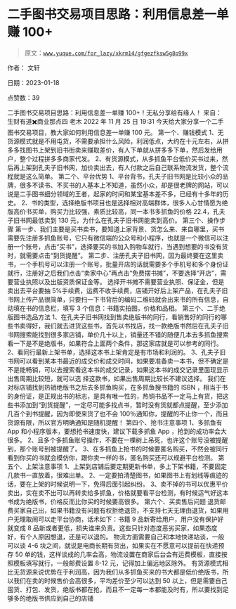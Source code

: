 # 二手图书交易项目思路：利用信息差一单赚 100+

> 原文：[`www.yuque.com/for_lazy/xkrm14/gfgezfksw5g8p99x`](https://www.yuque.com/for_lazy/xkrm14/gfgezfksw5g8p99x)

作者： 文轩 

日期：2023-01-18 

点赞数：39 

二手图书交易项目思路：利用信息差一单赚 100+！无私分享给有缘人！ 来自： 生财有道✖️商业那点四 老木 2022 年 11 月 25 日 19:31 今天给大家分享一个二手图书交易项目，教大家如何利用信息差一单赚 100 元。 第一个、赚钱模式 1、无货源模式就是不用屯货，不需要承担什么风险，利润低点，大约在十元左右，从拼多多找图书上架到旧书街卖来赚取差价，有人下单就从拼多多下单，然后发给用户，整个过程拼多多商家代发。 2、有货源模式，从多抓鱼平台低价买书过来，然后再上架到孔夫子旧书网，加价卖出去，有人付款之后自己联系物流发货，整个流程就是这么简单。 第二个、平台优势 1、平台背书，孔夫子旧书网是比较小众的品牌，很多不读书、不买书的人基本上不知道，虽然小众，却是很老牌的网站，可以说是二手图书细分领域的王者，起家的时间和某宝基本差不多，已经有十多年的历史。 2、书的类型，选择绝版书项目也是选择相对高端群体，很多人心甘情愿为绝版高价书买单，购买力比较强，素质比较高，同一本书多抓鱼的价格 22.4，孔夫子旧书网最低卖到 130 元，为什么在孔夫子旧书网能卖到高价。 第三个、操作步骤 第一步、我们主要是买书卖书，要知道上家背景、货怎么来、来自哪里，买书需要先注册多抓鱼账号，它只有微信端的公众号和小程序，也就是一个微信可以注册一个账号，点击“买书”，选择要买的书加入购物车就行，当遇到想要的书没有货时，就需要点击“到货提醒”。 第二步、注册孔夫子旧书网，因为最终要在这里卖书，一个手机号可以注册一个账号，批量开店的话就需要多个手机号和多个身份证就行，注册好之后我们点击“卖家中心”再点击“免费摆书摊”，不要选择“开店”，需要营业执照以及出版资质保证金等。 选择开书摊不需要营业执照、保证金，但是卖出去平台要抽 5%手续费，运费不收手续费，店铺开好后上架产品，在孔夫子旧书网上传产品很简单，只要扫一下书背后的编码二维码就会出来书的所有信息，自动填在书的信息栏，填写 3 个信息：书籍实拍图，价格和品相。 第三个、二手绝版图书选品方法 1、在孔夫子旧书网找到售卖绝版书的同行，看销售好的同行的哪些书卖得好，我们就去进货这些书，首先以书找店，找一款绝版书然后在孔夫子旧书网搜索能找到很多家店铺，单价几十以上，销量还不错的随便几本去多抓鱼搜索看一下是不是绝版书，如果符合上面两个条件，那这家店就是可以参考的同行。 2、看同行最新上架书单，选择这本书上架肯定是有市场和利润的。 3、孔夫子旧书网可以看到某本书最近的成交价和成交时间，如果要准备卖一本书，但不确定是不是能畅销，可以去搜索看这本书的成交记录，如果这本书的成交记录里面现显示出售周期比较短，就可以选 择这款书，如果出售周期比较长不建议选择。 我们在对标店铺找到热销绝版书之后去多抓鱼购买，在多抓鱼搜书籍的 ISBN ，相当于书的身份证，是正规出书的标志，是具有唯一性的，热销书品不一定马上有货，把这些书添加到“到货提醒”，一定尽可能多找点书，暂时没有货就都点提醒，至少添加几百个到书提醒，因为即使来货了也不会 100％通知你，提醒的不止你一个，而且货源有限，所以官方明确通知是随机提醒！ 第四个、抢书注意事项 1、多抓鱼有 App 和小程序版本，要想抢书速度快，建议下载多抓鱼 App ，抢到的成功率会大很多。 2、且多个多抓鱼账号操作，不要在一棵树上吊死，也许这个账号没被提醒到，那个账号到被提醒了。 3、在多抓鱼上抢书的时候要匿名购买，不然会被同行看到你买的书就会模仿你，跟你卖一样的书，匿名购买还可以规避平台检测。 第五个、上架注意事项 1、上架到店铺后要定期更新书单，多上下架书籍，不要固定几款书一直放着，很难出单。 2、一定要拍清楚图书，如果图书上有划线等痕迹的话，要在上架的时候说明一下，免得后面引起纠纷。 3、卖不掉的书可以优惠平价卖出，实在卖不出可以再转卖给多抓鱼，价格就要看平台检测，有时候运气好这本书成为绝版书，价格反而比你买的时候要高很多。 第六个、买卖售后问题 退货邮费买家自己出，如果书籍没有问题有权拒绝退货，不支持七天无理由退货，如果用户无理取闹可以走平台协商，话术如下：书籍 9 品新寄给用户，用户没有保护好就变成 8 品新或者更低，损失谁来负责。这些只针对态度恶劣买家，如果态度好，有个人原因想退，还是可以退的。 物流方面需要自己和本地快递站谈，一般可以谈 4-6 块之间，就说是电商长期有货出，如果实在不愿意可以提前在快递预存 50 单的钱，这样谈成的几率会高，物流设置在商家后台会有运费模板，直接按照模板填写就行，一般邮费设置 8-12 元，记得加上偏远地区除外。 有货源模式相比无货源来说优势在于利润高，因为我们从多抓鱼买来的书大都是低价绝版书，所以我们在卖的时候售价会高很多，平均差价至少可以达到 50 以上，但是需要自己囤货、打包、发货，绝版书都在抢，而且不一定每一本都能及时有，所以要找到足够多的绝版书供应到自己的店铺 


